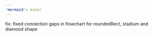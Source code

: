 ```yaml
---
'mermaid': minor
---
```


fix: fixed connection gaps in flowchart for roundedRect, stadium and diamond shape
